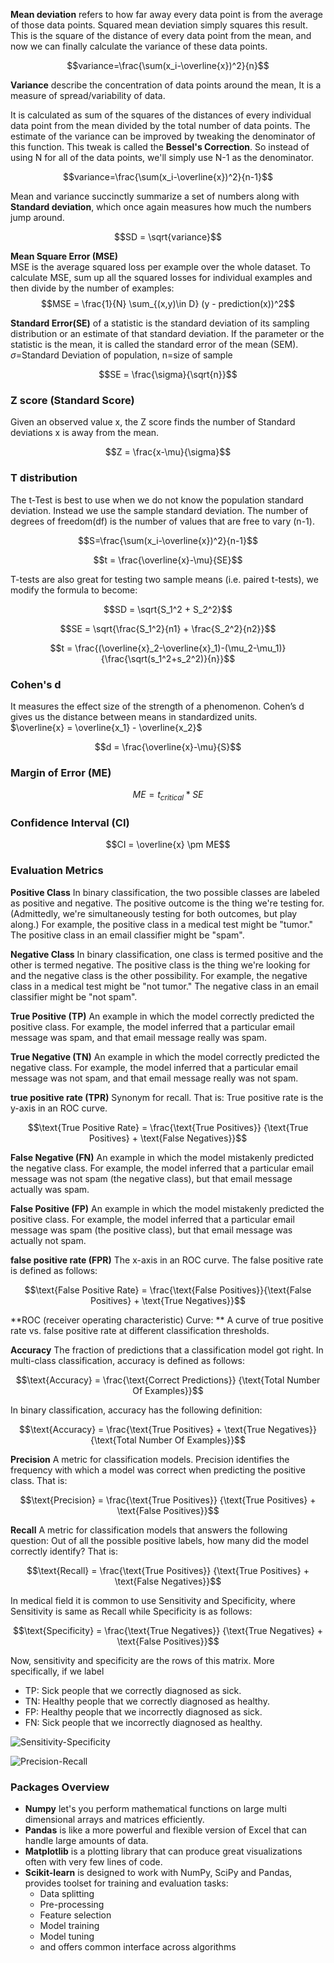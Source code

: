 **Mean deviation** refers to how far away every data point is from the average of those data points. Squared mean deviation simply squares this result. This is the square of the distance of every data point from the mean, and now we can finally calculate the variance of these data points.

$$variance=\frac{\sum(x_i-\overline{x})^2}{n}$$

**Variance** describe the concentration of data points around the mean, It is a measure of spread/variability of data. 

It is calculated as sum of the squares of the distances of every individual data point from the mean divided by the total number of data points. The estimate of the variance can be improved by tweaking the denominator of this function. This tweak is called the **Bessel's Correction**. So instead of using N for all of the data points, we'll simply use N-1 as the denominator.

$$variance=\frac{\sum(x_i-\overline{x})^2}{n-1}$$

Mean and variance succinctly summarize a set of numbers along with **Standard deviation**, which once again measures how much the numbers jump around.

$$SD = \sqrt{variance}$$

**Mean Square Error (MSE)**  
MSE is the average squared loss per example over the whole dataset. To calculate MSE, sum up all the squared losses for individual examples and then divide by the number of examples:
$$MSE = \frac{1}{N} \sum_{(x,y)\in D} (y - prediction(x))^2$$

**Standard Error(SE)** of a statistic is the standard deviation of its sampling distribution or an estimate of that standard deviation. If the parameter or the statistic is the mean, it is called the standard error of the mean (SEM).  
$\sigma$=Standard Deviation of population, n=size of sample

$$SE = \frac{\sigma}{\sqrt{n}}$$

### Z score (Standard Score)
Given an observed value x, the Z score finds the number of Standard deviations x is away from the mean.

$$Z = \frac{x-\mu}{\sigma}$$

### T distribution
The t-Test is best to use when we do not know the population standard deviation. Instead we use the sample standard deviation.
The number of degrees of freedom(df) is the number of values that are free to vary (n-1).

$$S=\frac{\sum(x_i-\overline{x})^2}{n-1}$$

$$t = \frac{\overline{x}-\mu}{SE}$$

T-tests are also great for testing two sample means (i.e. paired t-tests), we modify the formula to become:

$$SD = \sqrt{S_1^2 + S_2^2}$$

$$SE = \sqrt{\frac{S_1^2}{n1} + \frac{S_2^2}{n2}}$$

$$t = \frac{(\overline{x}_2-\overline{x}_1)-(\mu_2-\mu_1)}{\frac{\sqrt(s_1^2+s_2^2)}{n}}$$

### Cohen's d
It measures the effect size of the strength of a phenomenon. Cohen’s d gives us the distance between means in standardized units.  
$\overline{x} = \overline{x_1} - \overline{x_2}$

$$d = \frac{\overline{x}-\mu}{S}$$

### Margin of Error (ME)
$$ME = t_{critical} * SE$$

### Confidence Interval (CI)
$$CI = \overline{x} \pm ME$$

### Evaluation Metrics

**Positive Class**
In binary classification, the two possible classes are labeled as positive and negative. The positive outcome is the thing we're testing for. (Admittedly, we're simultaneously testing for both outcomes, but play along.) For example, the positive class in a medical test might be "tumor." The positive class in an email classifier might be "spam".

**Negative Class**
In binary classification, one class is termed positive and the other is termed negative. The positive class is the thing we're looking for and the negative class is the other possibility. For example, the negative class in a medical test might be "not tumor." The negative class in an email classifier might be "not spam".

**True Positive (TP)**
An example in which the model correctly predicted the positive class. For example, the model inferred that a particular email message was spam, and that email message really was spam.

**True Negative (TN)**
An example in which the model correctly predicted the negative class. For example, the model inferred that a particular email message was not spam, and that email message really was not spam.

**true positive rate (TPR)**
Synonym for recall. That is: True positive rate is the y-axis in an ROC curve.

$$\text{True Positive Rate} = \frac{\text{True Positives}} {\text{True Positives} + \text{False Negatives}}$$

**False Negative (FN)**
An example in which the model mistakenly predicted the negative class. For example, the model inferred that a particular email message was not spam (the negative class), but that email message actually was spam.

**False Positive (FP)**
An example in which the model mistakenly predicted the positive class. For example, the model inferred that a particular email message was spam (the positive class), but that email message was actually not spam.

**false positive rate (FPR)**
The x-axis in an ROC curve. The false positive rate is defined as follows:

$$\text{False Positive Rate} = \frac{\text{False Positives}}{\text{False Positives} + \text{True Negatives}}$$

**ROC (receiver operating characteristic) Curve: **
A curve of true positive rate vs. false positive rate at different classification thresholds.

**Accuracy**
The fraction of predictions that a classification model got right. In multi-class classification, accuracy is defined as follows:

$$\text{Accuracy} = \frac{\text{Correct Predictions}} {\text{Total Number Of Examples}}$$

In binary classification, accuracy has the following definition:

$$\text{Accuracy} = \frac{\text{True Positives} + \text{True Negatives}}{\text{Total Number Of Examples}}$$

**Precision**
A metric for classification models. Precision identifies the frequency with which a model was correct when predicting the positive class. That is:

$$\text{Precision} = \frac{\text{True Positives}} {\text{True Positives} + \text{False Positives}}$$

**Recall**
A metric for classification models that answers the following question: Out of all the possible positive labels, how many did the model correctly identify? That is:

$$\text{Recall} = \frac{\text{True Positives}} {\text{True Positives} + \text{False Negatives}}$$

In medical field it is common to use Sensitivity and Specificity, where Sensitivity is same as Recall while Specificity is as follows:

$$\text{Specificity} = \frac{\text{True Negatives}} {\text{True Negatives} + \text{False Positives}}$$

Now, sensitivity and specificity are the rows of this matrix. More specifically, if we label

- TP: Sick people that we correctly diagnosed as sick.
- TN: Healthy people that we correctly diagnosed as healthy.
- FP: Healthy people that we incorrectly diagnosed as sick.
- FN: Sick people that we incorrectly diagnosed as healthy.

![Sensitivity-Specificity](https://s3-us-west-2.amazonaws.com/vinkrish-notes/img/sensitivity-specificity.png)

![Precision-Recall](https://s3-us-west-2.amazonaws.com/vinkrish-notes/img/precision-recall.png)

### Packages Overview
- **Numpy** let's you perform mathematical functions on large multi dimensional arrays and matrices efficiently.
- **Pandas** is like a more powerful and flexible version of Excel that can handle large amounts of data.
- **Matplotlib** is a plotting library that can produce great visualizations often with very few lines of code.
- **Scikit-learn** is designed to work with NumPy, SciPy and Pandas, provides toolset for training and evaluation tasks:
    - Data splitting
    - Pre-processing
    - Feature selection
    - Model training
    - Model tuning
    - and offers common interface across algorithms